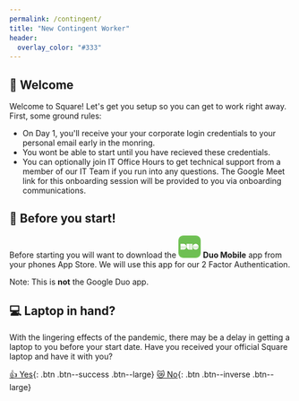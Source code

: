 ```yaml
---
permalink: /contingent/
title: "New Contingent Worker"
header:
  overlay_color: "#333"
---
```



## 🎉 Welcome
Welcome to Square! Let's get you setup so you can get to work right away. First, some ground rules:

* On Day 1, you'll receive your your corporate login credentials to your personal email early in the monring.
* You wont be able to start until you have recieved these credentials.
* You can optionally join IT Office Hours to get technical support from a member of our IT Team if you run into any questions. The Google Meet link for this onboarding session will be provided to you via onboarding communications.

## 📱 Before you start!
Before starting you will want to download the ![Duo Mobile](/assets/images/duo-icon.png) __Duo Mobile__ app from your phones App Store. We will use this app for our 2 Factor Authentication. 

Note: This is __not__ the Google Duo app.


## 💻 Laptop in hand?
With the lingering effects of the pandemic, there may be a delay in getting a laptop to you before your start date. Have you received your official Square laptop and have it with you?

[👍  Yes](/os){: .btn .btn--success .btn--large} [😿  No](/alt){: .btn .btn--inverse .btn--large}